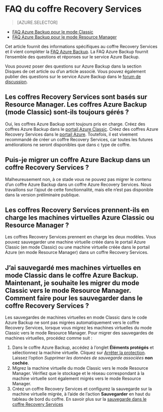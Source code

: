 <properties
   pageTitle="FAQ sur le coffre Recovery Services | Microsoft Azure"
   description="Cette version de la FAQ prend en charge la version préliminaire publique du service Azure Backup. Réponses aux questions fréquemment posées sur l’agent de sauvegarde, la sauvegarde et la rétention, la récupération, la sécurité et d’autres questions courantes sur la solution Azure Backup."
   services="backup"
   documentationCenter=""
   authors="markgalioto"
   manager="jwhit"
   editor=""
   keywords="solution de sauvegarde ; service de sauvegarde"/>

<tags
   ms.service="backup"
   ms.workload="storage-backup-recovery"
	 ms.tgt_pltfrm="na"
	 ms.devlang="na"
	 ms.topic="get-started-article"
	 ms.date="08/21/2016"
	 ms.author="trinadhk; markgal; jimpark;"/>

# FAQ du coffre Recovery Services

> [AZURE.SELECTOR]
- [FAQ Azure Backup pour le mode Classic](backup-azure-backup-faq.md)
- [FAQ Azure Backup pour le mode Resource Manager](backup-azure-backup-ibiza-faq.md)

Cet article fournit des informations spécifiques au coffre Recovery Services et il vient compléter la [FAQ Azure Backup](backup-azure-backup-faq.md). La FAQ Azure Backup fournit l’ensemble des questions et réponses sur le service Azure Backup.

Vous pouvez poser des questions sur Azure Backup dans la section Disques de cet article ou d’un article associé. Vous pouvez également publier des questions sur le service Azure Backup dans le [forum de discussion](https://social.msdn.microsoft.com/forums/azure/home?forum=windowsazureonlinebackup).

## Les coffres Recovery Services sont basés sur Resource Manager. Les coffres Azure Backup (mode Classic) sont-ils toujours gérés ? <br/>
Oui, les coffres Azure Backup sont toujours pris en charge. Créez des coffres Azure Backup dans le [portail Azure Classic](https://manage.windowsazure.com). Créez des coffres Azure Recovery Services dans le [portail Azure](https://portal.azure.com). Toutefois, il est vivement recommandé de créer un coffre Recovery Services, car toutes les futures améliorations ne seront disponibles que dans c type de coffre.

## Puis-je migrer un coffre Azure Backup dans un coffre Recovery Services ? <br/>
Malheureusement non, à ce stade vous ne pouvez pas migrer le contenu d’un coffre Azure Backup dans un coffre Azure Recovery Services. Nous travaillons sur l’ajout de cette fonctionnalité, mais elle n’est pas disponible dans la version préliminaire publique.

## Les coffres Recovery Services prennent-ils en charge les machines virtuelles Azure Classic ou Resource Manager ? <br/>
Les coffres Recovery Services prennent en charge les deux modèles. Vous pouvez sauvegarder une machine virtuelle créée dans le portail Azure Classic (en mode Classic) ou une machine virtuelle créée dans le portail Azure (en mode Resource Manager) dans un coffre Recovery Services.

## J’ai sauvegardé mes machines virtuelles en mode Classic dans le coffre Azure Backup. Maintenant, je souhaite les migrer du mode Classic vers le mode Resource Manager. Comment faire pour les sauvegarder dans le coffre Recovery Services ?
Les sauvegardes de machines virtuelles en mode Classic dans le code Azure Backup ne sont pas migrées automatiquement vers le coffre Recovery Services, lorsque vous migrez les machines virtuelles du mode Classic vers le mode Resource Manager. Pour migrer des sauvegardes de machines virtuelles, procédez comme suit :

1. Dans le coffre Azure Backup, accédez à l’onglet **Éléments protégés** et sélectionnez la machine virtuelle. Cliquez sur [Arrêter la protection](backup-azure-manage-vms-classic.md#stop-protecting-virtual-machines). Laissez l’option *Supprimer les données de sauvegarde associées* **non cochée**.
2. Migrez la machine virtuelle du mode Classic vers le mode Resource Manager. Vérifiez que le stockage et le réseau correspondant à la machine virtuelle sont également migrés vers le mode Resource Manager.
3. Créez un coffre Recovery Services et configurez la sauvegarde sur la machine virtuelle migrée, à l’aide de l’action **Sauvegarder** en haut du tableau de bord du coffre. En savoir plus sur la [sauvegarde dans le coffre Recovery Services](backup-azure-vms-first-look-arm.md)

<!---HONumber=AcomDC_0928_2016-->